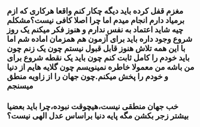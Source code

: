 مغزم قفل کرده باید دیگه چکار کنم واقعا هرکاری که ازم برمیاد دارم انجام میدم
اما چرا اصلا کافی نیست؟مشکلم چیه
شاید اعتماد به نفس ندارم و هنوز فکر میکنم یک روز شروع وجود داره
باید برای آزمون هم همزمان اماده شم اما با این همه تلاش هنوز قابل قبول نیستم چون یک زنم چون باید خودم را کامل ثابت کنم چون باید یک نقطه شروع برای من باشه
من معمولا خاطره نمینویسم چون گلایه هایم از دنیا و خودم را پخش میکنم.چون جهان را از زاویه منطق میسنجم
---
خب جهان منطقی نیست،هیچوقت نبوده،چرا باید بعضیا بیشتر زجر بکشن مگه پایه دنیا براساس عدل الهی نیست؟
---
